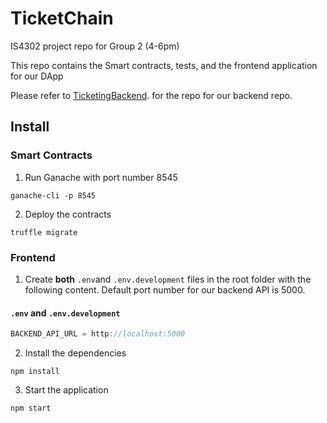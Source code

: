 # TicketChain
IS4302 project repo for Group 2 (4-6pm)

This repo contains the Smart contracts, tests, and the frontend application for our DApp

Please refer to [TicketingBackend](https://github.com/e0014768/TicketingBackend). for the repo for our backend repo.

## Install

### Smart Contracts

1) Run Ganache with port number 8545

`ganache-cli -p 8545`

2) Deploy the contracts

`truffle migrate`

### Frontend

1) Create **both** `.env`and `.env.development` files in the root folder with the following content. Default port number for our backend API is 5000.

#### **`.env`** and **`.env.development`**
``` js
BACKEND_API_URL = http://localhost:5000
```

2) Install the dependencies

`npm install`

3) Start the application

`npm start`
